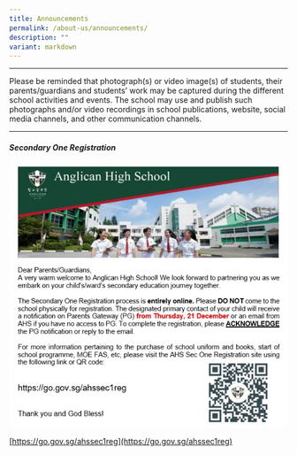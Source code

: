 ```yaml
---
title: Announcements
permalink: /about-us/announcements/
description: ""
variant: markdown
---
```

_________________________________________________________________________________________
Please be reminded that photograph(s) or video image(s) of students, their parents/guardians and students’ work may be captured during the different school activities and events. The school may use and publish such photographs and/or video recordings in school publications, website, social media channels, and other communication channels.
_________________________________________________________________________________________


##### Secondary One Registration

![](/images/About%20us/2023_Sec1_Reg.jpg)

[https://go.gov.sg/ahssec1reg](https://go.gov.sg/ahssec1reg)